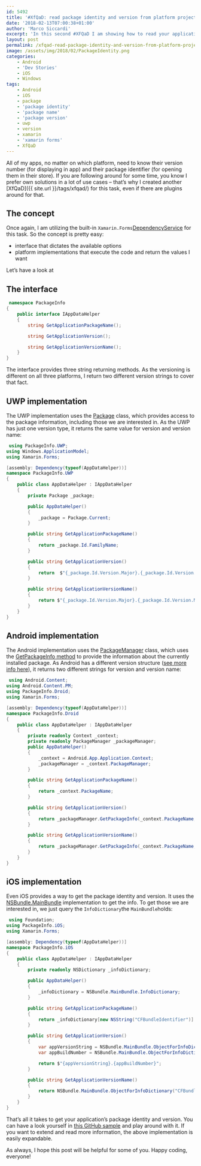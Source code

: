 ```yaml
---
id: 5492
title: '#XfQaD: read package identity and version from platform project with Xamarin.Forms'
date: '2018-02-13T07:00:38+01:00'
author: 'Marco Siccardi'
excerpt: 'In this second #XFQaD I am showing how to read your applications''s package identity as well as the package version using their dedicated native implementations for that task.'
layout: post
permalink: /xfqad-read-package-identity-and-version-from-platform-project-with-xamarin-forms/
image: /assets/img/2018/02/PackageIdentity.png
categories:
    - Android
    - 'Dev Stories'
    - iOS
    - Windows
tags:
    - Android
    - iOS
    - package
    - 'package identity'
    - 'package name'
    - 'package version'
    - uwp
    - version
    - xamarin
    - 'xamarin forms'
    - XfQaD
---
```


All of my apps, no matter on which platform, need to know their version number (for displaying in app) and their package identifier (for opening them in their store). If you are following around for some time, you know I prefer own solutions in a lot of use cases – that’s why I created another [XfQaD]({{ site.url }}/tags/xfqad/) for this task, even if there are plugins around for that.

## The concept

Once again, I am utilizing the built-in `Xamarin.Forms`[DependencyService](https://developer.xamarin.com/guides/xamarin-forms/application-fundamentals/dependency-service/) for this task. So the concept is pretty easy:

- interface that dictates the available options
- platform implementations that execute the code and return the values I want

Let’s have a look at

## The interface

``` csharp
 namespace PackageInfo
{
    public interface IAppDataHelper
    {
        string GetApplicationPackageName();

        string GetApplicationVersion();

        string GetApplicationVersionName();
    }
}
```
 
The interface provides three string returning methods. As the versioning is different on all three platforms, I return two different version strings to cover that fact.

## UWP implementation

The UWP implementation uses the [Package](https://docs.microsoft.com/en-us/uwp/api/windows.applicationmodel.package?f1url=https%3A%2F%2Fmsdn.microsoft.com%2Fquery%2Fdev15.query%3FappId%3DDev15IDEF1%26l%3DEN-US%26k%3Dk(Windows.ApplicationModel.Package)%3Bk(TargetFrameworkMoniker-.NETCore%2CVersion%3Dv5.0)%3Bk(DevLang-csharp)%26rd%3Dtrue) class, which provides access to the package information, including those we are interested in. As the UWP has just one version type, it returns the same value for version and version name:

``` csharp
 using PackageInfo.UWP;
using Windows.ApplicationModel;
using Xamarin.Forms;

[assembly: Dependency(typeof(AppDataHelper))]
namespace PackageInfo.UWP
{
    public class AppDataHelper : IAppDataHelper
    {
        private Package _package;

        public AppDataHelper()
        {
            _package = Package.Current;
        }

        public string GetApplicationPackageName()
        {
            return _package.Id.FamilyName;
        }

        public string GetApplicationVersion()
        {
            return  $"{_package.Id.Version.Major}.{_package.Id.Version.Minor}.{_package.Id.Version.Build}.{_package.Id.Version.Revision}";
        }

        public string GetApplicationVersionName()
        {
            return $"{_package.Id.Version.Major}.{_package.Id.Version.Minor}.{_package.Id.Version.Build}.{_package.Id.Version.Revision}";
        }
    }
}
```
 
## Android implementation

The Android implementation uses the [PackageManager](https://developer.xamarin.com/api/type/Android.Content.PM.PackageManager/) class, which uses the [GetPackageInfo method](https://developer.xamarin.com/api/member/Android.Content.PM.PackageManager.GetPackageInfo/p/System.String/Android.Content.PM.PackageInfoFlags/) to provide the information about the currently installed package. As Android has a different version structure ([see more info here](https://developer.xamarin.com/guides/android/advanced_topics/building-apps/building-abi-specific-apks/)), it returns two different strings for version and version name:

``` csharp
 using Android.Content;
using Android.Content.PM;
using PackageInfo.Droid;
using Xamarin.Forms;

[assembly: Dependency(typeof(AppDataHelper))]
namespace PackageInfo.Droid
{
    public class AppDataHelper : IAppDataHelper
    {
        private readonly Context _context;
        private readonly PackageManager _packageManager;
        public AppDataHelper()
        {
            _context = Android.App.Application.Context;
            _packageManager = _context.PackageManager;
        }

        public string GetApplicationPackageName()
        {
            return _context.PackageName;
        }

        public string GetApplicationVersion()
        {
            return _packageManager.GetPackageInfo(_context.PackageName, 0).VersionCode.ToString();
        }

        public string GetApplicationVersionName()
        {
            return _packageManager.GetPackageInfo(_context.PackageName, 0).VersionName;
        }
    }
}
```
 
## iOS implementation

Even iOS provides a way to get the package identity and version. It uses the [NSBundle.MainBundle](https://developer.xamarin.com/api/property/Foundation.NSBundle.MainBundle/) implementation to get the info. To get those we are interested in, we just query the `InfoDictionary`the `MainBundle`holds:

``` csharp
 using Foundation;
using PackageInfo.iOS;
using Xamarin.Forms;

[assembly: Dependency(typeof(AppDataHelper))]
namespace PackageInfo.iOS
{
    public class AppDataHelper : IAppDataHelper
    {
        private readonly NSDictionary _infoDictionary;

        public AppDataHelper()
        {
            _infoDictionary = NSBundle.MainBundle.InfoDictionary;
        }

        public string GetApplicationPackageName()
        {
            return _infoDictionary[new NSString("CFBundleIdentifier")].ToString();
        }

        public string GetApplicationVersion()
        {
            var appVersionString = NSBundle.MainBundle.ObjectForInfoDictionary("CFBundleShortVersionString").ToString();
            var appBuildNumber = NSBundle.MainBundle.ObjectForInfoDictionary("CFBundleVersion").ToString();

            return $"{appVersionString}.{appBuildNumber}";
        }

        public string GetApplicationVersionName()
        {
            return NSBundle.MainBundle.ObjectForInfoDictionary("CFBundleShortVersionString").ToString();
        }
    }
}
```
 
That’s all it takes to get your application’s package identity and version. You can have a look yourself in [this GitHub sample](https://github.com/MSiccDev/XfQADs/tree/master/PackageInfo) and play around with it. If you want to extend and read more information, the above implementation is easily expandable.

As always, I hope this post will be helpful for some of you. Happy coding, everyone!
